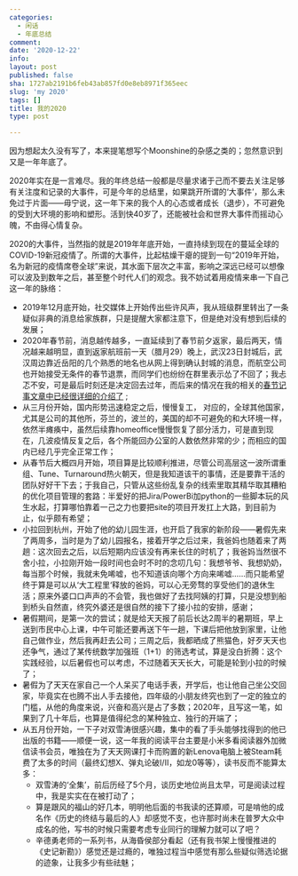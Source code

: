 ```yaml
---
categories:
  - 闲话
  - 年底总结
comment: 
date: '2020-12-22'
info: 
layout: post
published: false
sha: 1727ab2191b6feb43ab857fd0e8eb8971f365eec
slug: 'my 2020'
tags: []
title: 我的2020
type: post

---
```

因为想起太久没有写了，本来提笔想写个Moonshine的杂感之类的；忽然意识到又是一年年底了。

2020年实在是一言难尽。我的年终总结一般都是尽量求诸于己而不要去关注足够有关注度和记录的大事件，可是今年的总结里，如果跳开所谓的‘大事件’，那么未免过于片面——毋宁说，这一年下来的我个人的心态或者成长（退步），不可避免的受到大环境的影响和塑形。活到快40岁了，还能被社会和世界大事件而摇动心魄，不由得心情复杂。

2020的大事件，当然指的就是2019年年底开始，一直持续到现在的蔓延全球的COVID-19新冠疫情了。所谓的大事件，比起枯燥干瘪的提到一句“2019年开始，名为新冠的疫情席卷全球”来说，其水面下层次之丰富，影响之深远已经可以想像可以波及到数年之后，甚至整个时代人们的观念。我不妨试着用疫情来串一下自己这一年的脉络：

- 2019年12月底开始，社交媒体上开始传出些许风声，我从班级群里转出了一条疑似非典的消息给家族群，只是提醒大家都注意下，但是绝对没有想到后续的发展；
- 2020年春节前，消息越传越多，一直延续到了春节前夕返家，最后两天，情况越来越明显，直到返家航班前一天（腊月29）晚上，武汉23日封城后，武汉周边靠近岳阳的几个熟悉的地名也从网上得到确认封城的消息，而航空公司也开始接受无条件的春节退票，而同学们也纷纷在群里表示怂了不回了；我忐忑不安，可是最后时刻还是决定回去过年，而后来的情况在我的相关的[春节记事文章中已经很详细的介绍了](https://shinemoon.github.io/the-post-9551) ;
- 从三月份开始，国内形势迅速稳定之后，慢慢复工， 对应的，全球其他国家，尤其是公司的其他所，芬兰的，波兰的，美国的却不可避免的和大环境一样，依然半瘫痪中，虽然后续靠homeoffice慢慢恢复了部分活力，可是直到现在，几波疫情反复之后，各个所能回办公室的人数依然非常的少；而相应的国内已经几乎完全正常工作；
- 从春节后大概四月开始，项目算是比较顺利推进，尽管公司高层这一波所谓重组、Tune、Turnaround热火朝天，但是我知道该干的事情，还是要靠干活的团队好好干下去；于我自己，只管从这些纷乱复杂的线索里取其精华取其糟粕的优化项目管理的套路：半爱好的把Jira/PowerBi加python的一些脚本玩的风生水起，打算哪怕靠着一己之力也要把site的项目开发扛上大路，到目前为止，似乎颇有希望；
- 小拉回到杭州，开始了他的幼儿园生涯，也开启了我家的新阶段——暑假先来了两周多，当时是为了幼儿园报名，接着开学之后过来，我爸妈也随着来了两趟：这次回去之后，以后短期内应该没有再来长住的时机了；我爸妈当然很不舍小拉，小拉刚开始一段时间也会时不时的念叨几句：我想爷爷、我想奶奶，每当那个时候，我就未免唏嘘，也不知道该向哪个方向来唏嘘……而只能希望终于算是可以从‘大工程里‘释放的爸妈，可以心无旁骛的享受他们的退休生活；原来外婆口口声声的不会管，我也做好了去找阿姨的打算，只是没想到船到桥头自然直，终究外婆还是很自然的接下了接小拉的安排，感谢；
- 暑假期间，是第一次的尝试；就是给天天报了前后长达2周半的暑期班，早上送到市民中心上课，中午可能还要再送下午一趟，下课后把他放到家里，让他自己做作业，然后我再赶去公司；三周之后，我都晒成了熊猫色，好歹天天也还争气，通过了某传统数学加强班（1+1）的筛选考试，算是没白折腾：这个实践经验，以后暑假也可以考虑，不过随着天天长大，可能是轮到小拉的时候了；
- 暑假为了天天在家自己一个人呆买了电话手表，开学后，也让他自己坐公交回家，毕竟实在也腾不出人手去接他，四年级的小朋友终究也到了一定的独立的门槛，从他的角度来说，兴奋和高兴是占了多数；2020年，且写这一笔，如果到了几十年后，也算是值得纪念的某种独立、独行的开端了；
- 从五月份开始，一下子对双雪涛很感兴趣，集中的看了手头能够找得到的他已出版的书籍——顺便一说，这一年我的阅读平台主要是小米多看阅读器外加微信读书会员，唯独在为了天天网课打卡而购置的新Lenova电脑上被Steam耗费了太多的时间（最终幻想X、弹丸论破I/II，如龙0等等），读书反而不能算太多：
  + 双雪涛的‘全集’，前后历经了5个月，谈历史地位尚且太早，可是阅读过程中，我是实实在在被打动了；
  + 算是跟风的福山的好几本，明明他后面的书我读的还算顺，可是啃他的成名作《历史的终结与最后的人》却感觉不支，也许那时尚未在普罗大众中成名的他，写书的时候只需要考虑专业同行的理解力就可以了吧？
  + 辛德勇老师的一系列书，从海昏侯部分看起（还有我书架上慢慢推进的《史记新勘》）感觉还是过瘾的，唯独过程当中感觉有那么些疑似筛选论据的迹象，让我多少有些祛魅；

